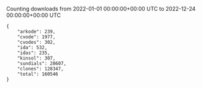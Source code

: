 
Counting downloads from 2022-01-01 00:00:00+00:00 UTC to 2022-12-24 00:00:00+00:00 UTC

```
{
    "arkode": 239,
    "cvode": 1977,
    "cvodes": 302,
    "ida": 532,
    "idas": 235,
    "kinsol": 307,
    "sundials": 28607,
    "clones": 128347,
    "total": 160546
}
```

